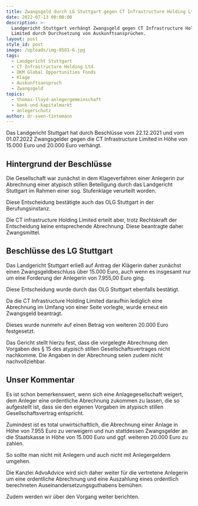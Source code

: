 ```yaml
---
title: Zwangsgeld durch LG Stuttgart gegen CT Infrastructure Holding Ltd. verhängt.
date: 2022-07-13 00:00:00
description: >-
  Landgericht Stuttgart verhängt Zwangsgeld gegen CT Infrastructure Holding
  Limited durch Durchsetzung von Auskunftsansprüchen. 
layout: post
style_id: post
image: /uploads/img-8581-6.jpg
tags:
  - Landgericht Stuttgart
  - CT Infrastructure Holding Ltd.
  - DKM Global Opportunities Fonds
  - Klage
  - Auskunftsanspruch
  - Zwangsgeld
topics:
  - thomas-lloyd-anlegergemeinschaft
  - bank-und-kapitalmarkt
  - anlegerschutz
author: dr-sven-tintemann
---
```

Das Landgericht Stuttgart hat durch Beschlüsse vom 22.12.2021 und vom 01.07.2022 Zwangsgelder gegen die CT Infrastructure Limited in Höhe von 15.000 Euro und 20.000 Euro verhängt.&nbsp;

## Hintergrund der Beschlüsse

Die Gesellschaft war zunächst in dem Klageverfahren einer Anlegerin zur Abrechnung einer atypisch stillen Beteiligung durch das Landgericht Stuttgart im Rahmen einer sog. Stufenklage verurteilt worden.&nbsp;

Diese Entscheidung bestätigte auch das OLG Stuttgart in der Berufungsinstanz.&nbsp;

Die CT infrastructure Holding Limited erteilt aber, trotz Rechtskraft der Entscheidung keine entsprechende Abrechnung. Diese beantragte daher Zwangsmittel.&nbsp;

## Beschlüsse des LG Stuttgart

Das Landgericht Stuttgart erlie&szlig; auf Antrag der Klägerin daher zunächst einen Zwangsgeldbeschluss über 15.000 Euro, auch wenn es insgesamt nur um eine Forderung der Anlegerin von 7.955,00 Euro ging.&nbsp;

Diese Entscheidung wurde durch das OLG Stuttgart ebenfalls bestätigt.&nbsp;

Da die CT Infrastructure Holding Limited daraufhin lediglich eine Abrechnung im Umfang von einer Seite vorlegte, wurde erneut ein Zwangsgeld beantragt.&nbsp;

Dieses wurde nunmehr auf einen Betrag von weiteren 20.000 Euro festgesetzt.&nbsp;

Das Gericht stellt hierzu fest, dass die vorgelegte Abrechnung den Vorgaben des &sect; 15 des atypisch stillen Gesellschaftsvertrages nicht nachkomme. Die Angaben in der Abrechnung seien zudem nicht nachvollziehbar.&nbsp;

## Unser Kommentar

Es ist schon bemerkenswert, wenn sich eine Anlagegesellschaft weigert, dem Anleger eine ordentliche Abrechnung zukommen zu lassen, die so aufgestellt ist, dass sie den eigenen Vorgaben im atypisch stillen Gesellschaftsvertrag entspricht.&nbsp;

Zumindest ist es total unwirtschaftlich, die Abrechnung einer Anlage in Höhe von 7.955 Euro zu verweigern und nun stattdessen Zwangsgelder an die Staatskasse in Höhe von 15.000 Euro und ggf. weiteren 20.000 Euro zu zahlen.&nbsp;

So sollte man nicht mit Anlegern und auch nicht mit Anlegergeldern umgehen.

Die Kanzlei AdvoAdvice wird sich daher weiter für die vertretene Anlegerin um eine ordentliche Abrechnung und eine Auszahlung eines ordentlich berechneten Auseinandersetzungsguthabens bemühen.&nbsp;

Zudem werden wir über den Vorgang weiter berichten.&nbsp;

&nbsp;

&nbsp;

&nbsp;
